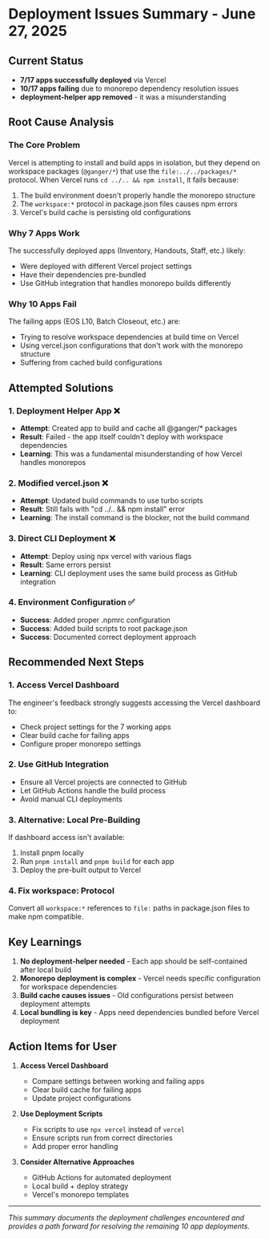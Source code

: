 # Deployment Issues Summary - June 27, 2025

## Current Status
- **7/17 apps successfully deployed** via Vercel
- **10/17 apps failing** due to monorepo dependency resolution issues
- **deployment-helper app removed** - it was a misunderstanding

## Root Cause Analysis

### The Core Problem
Vercel is attempting to install and build apps in isolation, but they depend on workspace packages (`@ganger/*`) that use the `file:../../packages/*` protocol. When Vercel runs `cd ../.. && npm install`, it fails because:

1. The build environment doesn't properly handle the monorepo structure
2. The `workspace:*` protocol in package.json files causes npm errors
3. Vercel's build cache is persisting old configurations

### Why 7 Apps Work
The successfully deployed apps (Inventory, Handouts, Staff, etc.) likely:
- Were deployed with different Vercel project settings
- Have their dependencies pre-bundled
- Use GitHub integration that handles monorepo builds differently

### Why 10 Apps Fail
The failing apps (EOS L10, Batch Closeout, etc.) are:
- Trying to resolve workspace dependencies at build time on Vercel
- Using vercel.json configurations that don't work with the monorepo structure
- Suffering from cached build configurations

## Attempted Solutions

### 1. Deployment Helper App ❌
- **Attempt**: Created app to build and cache all @ganger/* packages
- **Result**: Failed - the app itself couldn't deploy with workspace dependencies
- **Learning**: This was a fundamental misunderstanding of how Vercel handles monorepos

### 2. Modified vercel.json ❌
- **Attempt**: Updated build commands to use turbo scripts
- **Result**: Still fails with "cd ../.. && npm install" error
- **Learning**: The install command is the blocker, not the build command

### 3. Direct CLI Deployment ❌
- **Attempt**: Deploy using npx vercel with various flags
- **Result**: Same errors persist
- **Learning**: CLI deployment uses the same build process as GitHub integration

### 4. Environment Configuration ✅
- **Success**: Added proper .npmrc configuration
- **Success**: Added build scripts to root package.json
- **Success**: Documented correct deployment approach

## Recommended Next Steps

### 1. Access Vercel Dashboard
The engineer's feedback strongly suggests accessing the Vercel dashboard to:
- Check project settings for the 7 working apps
- Clear build cache for failing apps
- Configure proper monorepo settings

### 2. Use GitHub Integration
- Ensure all Vercel projects are connected to GitHub
- Let GitHub Actions handle the build process
- Avoid manual CLI deployments

### 3. Alternative: Local Pre-Building
If dashboard access isn't available:
1. Install pnpm locally
2. Run `pnpm install` and `pnpm build` for each app
3. Deploy the pre-built output to Vercel

### 4. Fix workspace: Protocol
Convert all `workspace:*` references to `file:` paths in package.json files to make npm compatible.

## Key Learnings

1. **No deployment-helper needed** - Each app should be self-contained after local build
2. **Monorepo deployment is complex** - Vercel needs specific configuration for workspace dependencies
3. **Build cache causes issues** - Old configurations persist between deployment attempts
4. **Local bundling is key** - Apps need dependencies bundled before Vercel deployment

## Action Items for User

1. **Access Vercel Dashboard**
   - Compare settings between working and failing apps
   - Clear build cache for failing apps
   - Update project configurations

2. **Use Deployment Scripts**
   - Fix scripts to use `npx vercel` instead of `vercel`
   - Ensure scripts run from correct directories
   - Add proper error handling

3. **Consider Alternative Approaches**
   - GitHub Actions for automated deployment
   - Local build + deploy strategy
   - Vercel's monorepo templates

---
*This summary documents the deployment challenges encountered and provides a path forward for resolving the remaining 10 app deployments.*